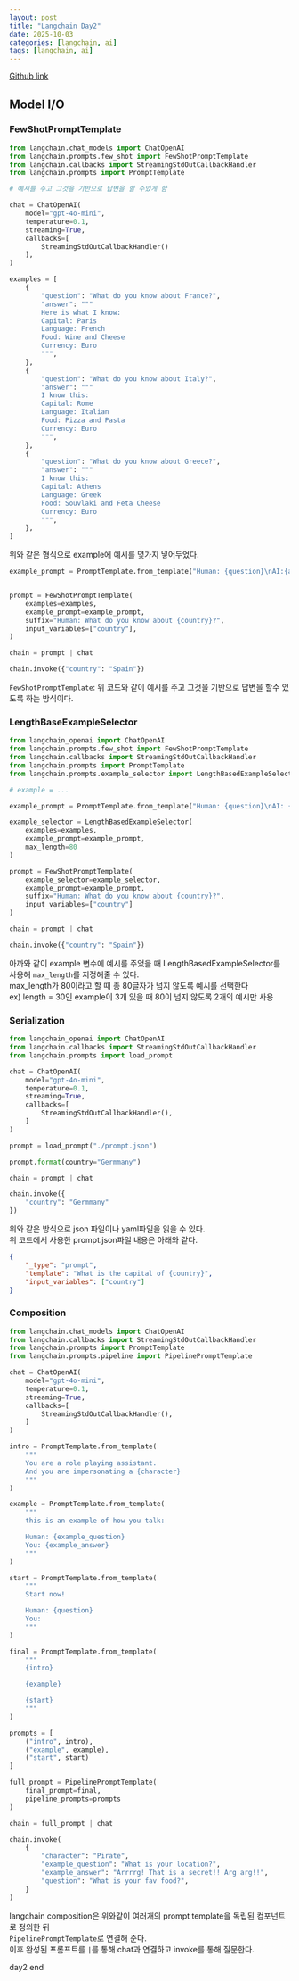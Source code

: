```yaml
---
layout: post
title: "Langchain Day2"
date: 2025-10-03
categories: [langchain, ai]
tags: [langchain, ai]
---
```


[Github link](https://github.com/jaehun221/Langchain_Study)

## Model I/O

### FewShotPromptTemplate
```python
from langchain.chat_models import ChatOpenAI
from langchain.prompts.few_shot import FewShotPromptTemplate
from langchain.callbacks import StreamingStdOutCallbackHandler
from langchain.prompts import PromptTemplate

# 예시를 주고 그것을 기반으로 답변을 할 수있게 함

chat = ChatOpenAI(
    model="gpt-4o-mini",
    temperature=0.1,
    streaming=True,
    callbacks=[
        StreamingStdOutCallbackHandler()
    ],
)

examples = [
    {
        "question": "What do you know about France?",
        "answer": """
        Here is what I know:
        Capital: Paris
        Language: French
        Food: Wine and Cheese
        Currency: Euro
        """,
    },
    {
        "question": "What do you know about Italy?",
        "answer": """
        I know this:
        Capital: Rome
        Language: Italian
        Food: Pizza and Pasta
        Currency: Euro
        """,
    },
    {
        "question": "What do you know about Greece?",
        "answer": """
        I know this:
        Capital: Athens
        Language: Greek
        Food: Souvlaki and Feta Cheese
        Currency: Euro
        """,
    },
]
```
위와 같은 형식으로 example에 예시를 몇가지 넣어두었다.

```python
example_prompt = PromptTemplate.from_template("Human: {question}\nAI:{answer}")


prompt = FewShotPromptTemplate(
    examples=examples,
    example_prompt=example_prompt,
    suffix="Human: What do you know about {country}?",
    input_variables=["country"],
)

chain = prompt | chat

chain.invoke({"country": "Spain"})
```
`FewShotPromptTemplate`: 위 코드와 같이 예시를 주고 그것을 기반으로 답변을 할수 있도록 하는 방식이다.
<br/>

### LengthBaseExampleSelector

```python
from langchain_openai import ChatOpenAI
from langchain.prompts.few_shot import FewShotPromptTemplate
from langchain.callbacks import StreamingStdOutCallbackHandler
from langchain.prompts import PromptTemplate
from langchain.prompts.example_selector import LengthBasedExampleSelector

# example = ...

example_prompt = PromptTemplate.from_template("Human: {question}\nAI: {answer}")

example_selector = LengthBasedExampleSelector(
    examples=examples,
    example_prompt=example_prompt,
    max_length=80
)

prompt = FewShotPromptTemplate(
    example_selector=example_selector,
    example_prompt=example_prompt,
    suffix="Human: What do you know about {country}?",
    input_variables=["country"]
)

chain = prompt | chat

chain.invoke({"country": "Spain"})
```

아까와 같이 example 변수에 예시를 주었을 때 LengthBasedExampleSelector를 사용해 `max_length`를 지정해줄 수 있다.<br/>
max_length가 80이라고 할 때 총 80글자가 넘지 않도록 예시를 선택한다<br/>
ex) length = 30인 example이 3개 있을 때 80이 넘지 않도록 2개의 예시만 사용




### Serialization

```python
from langchain_openai import ChatOpenAI
from langchain.callbacks import StreamingStdOutCallbackHandler
from langchain.prompts import load_prompt

chat = ChatOpenAI(
    model="gpt-4o-mini",
    temperature=0.1,
    streaming=True,
    callbacks=[
        StreamingStdOutCallbackHandler(),
    ]
)

prompt = load_prompt("./prompt.json")

prompt.format(country="Germmany")

chain = prompt | chat

chain.invoke({
    "country": "Germmany"
})
```

위와 같은 방식으로 json 파일이나 yaml파일을 읽을 수 있다.<br/>
위 코드에서 사용한 prompt.json파일 내용은 아래와 같다.<br/>
```json
{
    "_type": "prompt",
    "template": "What is the capital of {country}",
    "input_variables": ["country"]
}
```

### Composition
```python
from langchain.chat_models import ChatOpenAI
from langchain.callbacks import StreamingStdOutCallbackHandler
from langchain.prompts import PromptTemplate
from langchain.prompts.pipeline import PipelinePromptTemplate

chat = ChatOpenAI(
    model="gpt-4o-mini",
    temperature=0.1,
    streaming=True,
    callbacks=[
        StreamingStdOutCallbackHandler(),
    ]
)

intro = PromptTemplate.from_template(
    """
    You are a role playing assistant.
    And you are impersonating a {character}
    """
)

example = PromptTemplate.from_template(
    """
    this is an example of how you talk:

    Human: {example_question}
    You: {example_answer}
    """
)

start = PromptTemplate.from_template(
    """
    Start now!

    Human: {question}
    You:
    """
)

final = PromptTemplate.from_template(
    """
    {intro}

    {example}

    {start}
    """
)

prompts = [
    ("intro", intro),
    ("example", example),
    ("start", start)
]

full_prompt = PipelinePromptTemplate(
    final_prompt=final,
    pipeline_prompts=prompts
)

chain = full_prompt | chat

chain.invoke(
    {
        "character": "Pirate",
        "example_question": "What is your location?",
        "example_answer": "Arrrrg! That is a secret!! Arg arg!!",
        "question": "What is your fav food?",
    }
)
```

langchain composition은 위와같이 여러개의 prompt template을 독립된 컴포넌트로 정의한 뒤<br/>
`PipelinePromptTemplate`로 연결해 준다.<br/>
이후 완성된 프롬프트를 `|`를 통해 chat과 연결하고 invoke를 통해 질문한다.

day2 end
